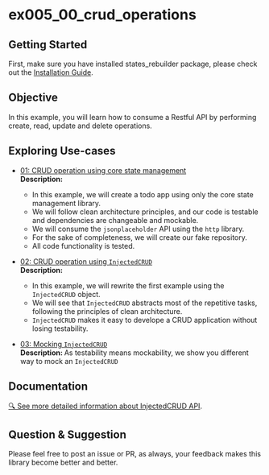 # ex005_00_crud_operations

## Getting Started
First, make sure you have installed states_rebuilder package, please check out the [Installation Guide](https://github.com/GIfatahTH/states_rebuilder/tree/master/states_rebuilder_package#getting-started-with-states_rebuilder). 
<Br />


## Objective

In this example, you will learn how to consume a Restful API by performing create, read, update and delete operations.

## Exploring Use-cases

- [01: CRUD operation using core state management](./lib/ex_000_crud_app_using_core_state_management)
   <br /><b> Description: </b>
    * In this example, we will create a todo app using only the core state management library.
    * We will follow clean architecture principles, and our code is testable and dependencies are changeable and mockable.
    * We will consume the `jsonplaceholder` API using the `http` library.
    * For the sake of completeness, we will create our fake repository.
    * All code functionality is tested.

- [02: CRUD operation using `InjectedCRUD`](./lib/ex_000_crud_app_using_core_state_management)
   <br /><b> Description: </b>
    * In this example, we will rewrite the first example using the `InjectedCRUD` object.
    * We will see that `InjectedCRUD` abstracts most of the repetitive tasks, following the principles of clean architecture.
    * `InjectedCRUD` makes it easy to develope a CRUD application without losing testability.

- [03: Mocking `InjectedCRUD`](./lib/ex_002_injected_curd_mocking)
   <br /><b> Description: </b>
    As testability means mockability, we show you different way to mock an `InjectedCRUD`

## Documentation
[🔍 See more detailed information about InjectedCRUD API](https://github.com/GIfatahTH/states_rebuilder/wiki/home).


## Question & Suggestion
Please feel free to post an issue or PR, as always, your feedback makes this library become better and better.

